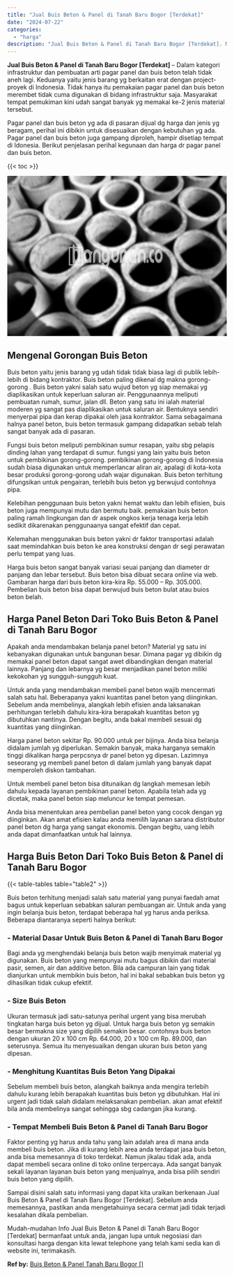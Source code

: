 ```yaml
---
title: "Jual Buis Beton & Panel di Tanah Baru Bogor [Terdekat]"
date: "2024-07-22"
categories: 
  - "harga"
description: "Jual Buis Beton & Panel di Tanah Baru Bogor [Terdekat]. Mudah-mudahan Info Jual Buis Beton & Panel di Tanah Baru Bogor [Terdekat] bermanfaat untuk anda, ja..."
---
```


**Jual Buis Beton & Panel di Tanah Baru Bogor \[Terdekat\]** – Dalam kategori infrastruktur dan pembuatan arti pagar panel dan buis beton telah tidak aneh lagi. Keduanya yaitu jenis barang yg berkaitan erat dengan project-proyek di Indonesia. Tidak hanya itu pemakaian pagar panel dan buis beton merembet tidak cuma digunakan di bidang infrastruktur saja. Masyarakat tempat pemukiman kini udah sangat banyak yg memakai ke-2 jenis material tersebut.

Pagar panel dan buis beton yg ada di pasaran dijual dg harga dan jenis yg beragam, perihal ini dibikin untuk disesuaikan dengan kebutuhan yg ada. Pagar panel dan buis beton juga gampang diproleh, hampir disetiap tempat di Idonesia. Berikut penjelasan perihal kegunaan dan harga dr pagar panel dan buis beton.

{{< toc >}}

![Jual Buis Beton & Panel di Tanah Baru Bogor [Terdekat]](/images/jual-panel-buis-beton-murah-10.png)

## Mengenal Gorongan Buis Beton

Buis beton yaitu jenis barang yg udah tidak tidak biasa lagi di publik lebih-lebih di bidang kontraktor. Buis beton paling dikenal dg makna gorong-gorong . Buis beton yakni salah satu wujud beton yg siap memakai yg diaplikasikan untuk keperluan saluran air. Penggunaannya meliputi pembuatan rumah, sumur, jalan dll. Beton yang satu ini ialah material moderen yg sangat pas diaplikasikan untuk saluran air. Bentuknya sendiri menyerpai pipa dan kerap dipakai oleh jasa kontraktor. Sama sebagaimana halnya panel beton, buis beton termasuk gampang didapatkan sebab telah sangat banyak ada di pasaran.

Fungsi buis beton meliputi pembikinan sumur resapan, yaitu sbg pelapis dinding lahan yang terdapat di sumur. fungsi yang lain yaitu buis beton untuk pembikinan gorong-gorong. pembikinan gorong-gorong di Indonesia sudah biasa digunakan untuk memperlancar aliran air, apalagi di kota-kota besar produksi gorong-gorong udah wajar digunakan. Buis beton terhitung difungsikan untuk pengairan, terlebih buis beton yg berwujud contohnya pipa.

Kelebihan penggunaan buis beton yakni hemat waktu dan lebih efisien, buis beton juga mempunyai mutu dan bermutu baik. pemakaian buis beton paling ramah lingkungan dan dr aspek ongkos kerja tenaga kerja lebih sedikit dikarenakan penggunaanya sangat efektif dan cepat.

Kelemahan menggunakan buis beton yakni dr faktor transportasi adalah saat memindahkan buis beton ke area konstruksi dengan dr segi perawatan perlu tempat yang luas.

Harga buis beton sangat banyak variasi seuai panjang dan diameter dr panjang dan lebar tersebut. Buis beton bisa dibuat secara online via web. Gambaran harga dari buis beton kira-kira Rp. 55.000 – Rp. 305.000. Pembelian buis beton bisa dapat berwujud buis beton bulat atau buios beton belah.

## Harga Panel Beton Dari Toko Buis Beton & Panel di Tanah Baru Bogor

Apakah anda mendambakan belanja panel beton? Material yg satu ini kebanyakan digunakan untuk bangunan besar. Dimana pagar yg dibikin dg memakai panel beton dapat sangat awet dibandingkan dengan material lainnya. Panjang dan lebarnya yg besar menjadikan panel beton miliki kekokohan yg sungguh-sungguh kuat.

Untuk anda yang mendambakan membeli panel beton wajib mencermati salah satu hal. Beberapanya yakni kuantitas panel beton yang diinginkan. Sebelum anda membelinya, alangkah lebih efisien anda laksanakan perhitungan terlebih dahulu kira-kira berapakah kuantitas beton yg dibutuhkan nantinya. Dengan begitu, anda bakal membeli sesuai dg kuantitas yang diinginkan.

Harga panel beton sekitar Rp. 90.000 untuk per bijinya. Anda bisa belanja didalam jumlah yg diperlukan. Semakin banyak, maka harganya semakin tinggi dikalikan harga perpcsnya dr panel beton yg dipesan. Lazimnya seseorang yg membeli panel beton di dalam jumlah yang banyak dapat memperoleh diskon tambahan.

Untuk membeli panel beton bisa ditunaikan dg langkah memesan lebih dahulu kepada layanan pembikinan panel beton. Apabila telah ada yg dicetak, maka panel beton siap meluncur ke tempat pemesan.

Anda bisa menentukan area pembelian panel beton yang cocok dengan yg diinginkan. Akan amat efisien kalau anda memilih layanan sarana distributor panel beton dg harga yang sangat ekonomis. Dengan begitu, uang lebih anda dapat dimanfaatkan untuk hal lainnya.

## Harga Buis Beton Dari Toko Buis Beton & Panel di Tanah Baru Bogor

{{< table-tables table="table2" >}}

Buis beton terhitung menjadi salah satu material yang punyai faedah amat bagus untuk keperluan sebabkan saluran pembuangan air. Untuk anda yang ingin belanja buis beton, terdapat beberapa hal yg harus anda periksa. Beberapa diantaranya seperti halnya berikut:

### \- Material Dasar Untuk Buis Beton & Panel di Tanah Baru Bogor

Bagi anda yg menghendaki belanja buis beton wajib menyimak material yg digunakan. Buis beton yang mempunyai mutu bagus dibikin dari material pasir, semen, air dan additive beton. Bila ada campuran lain yang tidak dianjurkan untuk membikin buis beton, hal ini bakal sebabkan buis beton yg dihasilkan tidak cukup efektif.

### \- Size Buis Beton

Ukuran termasuk jadi satu-satunya perihal urgent yang bisa merubah tingkatan harga buis beton yg dijual. Untuk harga buis beton yg semakin besar bermakna size yang dipilih semakin besar. contohnya buis beton dengan ukuran 20 x 100 cm Rp. 64.000, 20 x 100 cm Rp. 89.000, dan seterusnya. Semua itu menyesuaikan dengan ukuran buis beton yang dipesan.

### \- Menghitung Kuantitas Buis Beton Yang Dipakai

Sebelum membeli buis beton, alangkah baiknya anda mengira terlebih dahulu kurang lebih berapakah kuantitas buis beton yg dibutuhkan. Hal ini urgent jadi tidak salah didalam melaksanakan pembelian. akan amat efektif bila anda membelinya sangat sehingga sbg cadangan jika kurang.

### \- Tempat Membeli Buis Beton & Panel di Tanah Baru Bogor

Faktor penting yg harus anda tahu yang lain adalah area di mana anda membeli buis beton. Jika di kurang lebih area anda terdapat jasa buis beton, anda bisa memesannya di toko terdekat. Namun jikalau tidak ada, anda dapat membeli secara online di toko online terpercaya. Ada sangat banyak sekali layanan layanan buis beton yang menjualnya, anda bisa pilih sendiri buis beton yang dipilih.

Sampai disini salah satu informasi yang dapat kita uraikan berkenaan Jual Buis Beton & Panel di Tanah Baru Bogor \[Terdekat\]. Sebelum anda memesannya, pastikan anda mengetahuinya secara cermat jadi tidak terjadi kesalahan dikala pembelian.

Mudah-mudahan Info Jual Buis Beton & Panel di Tanah Baru Bogor \[Terdekat\] bermanfaat untuk anda, jangan lupa untuk negosiasi dan konsultasi harga dengan kita lewat telephone yang telah kami sedia kan di website ini, terimakasih.

**Ref by:** [Buis Beton & Panel Tanah Baru Bogor []](https://id.wikipedia.org/wiki/Buis)

